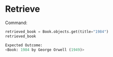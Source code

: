 # Retrieve

Command:
```python
retrieved_book = Book.objects.get(title="1984")
retrieved_book

Expected Outcome:
<Book: 1984 by George Orwell (1949)>